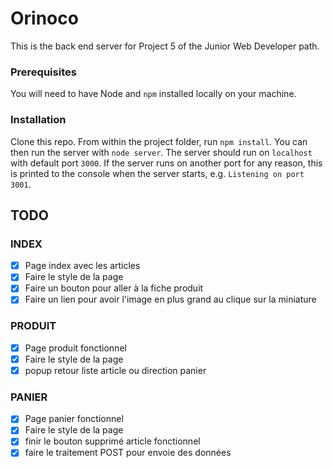 # Orinoco #

This is the back end server for Project 5 of the Junior Web Developer path.

### Prerequisites ###

You will need to have Node and `npm` installed locally on your machine.

### Installation ###

Clone this repo. From within the project folder, run `npm install`. You 
can then run the server with `node server`. 
The server should run on `localhost` with default port `3000`. If the
server runs on another port for any reason, this is printed to the
console when the server starts, e.g. `Listening on port 3001`.

## TODO

### INDEX

* [x] Page index avec les articles
* [x] Faire le style de la page
* [x] Faire un bouton pour aller à la fiche produit
* [x] Faire un lien pour avoir l'image en plus grand au clique sur la miniature

### PRODUIT
* [x] Page produit fonctionnel
* [x] Faire le style de la page
* [x] popup retour liste article ou direction panier

### PANIER
* [x] Page panier fonctionnel
* [x] Faire le style de la page
* [x] finir le bouton supprimé article fonctionnel
* [x] faire le traitement POST pour envoie des données
